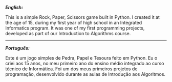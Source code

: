 ***English:***

This is a simple Rock, Paper, Scissors game built in Python.
I created it at the age of 15, during my first year of high school in an Integrated Informatics program.
It was one of my first programming projects, developed as part of our Introduction to Algorithms course.

______________________________

***Português:***

Este é um jogo simples de Pedra, Papel e Tesoura feito em Python.
Eu o criei aos 15 anos, no meu primeiro ano do ensino médio integrado ao curso técnico de Informática.
Foi um dos meus primeiros projetos de programação, desenvolvido durante as aulas de Introdução aos Algoritmos.

